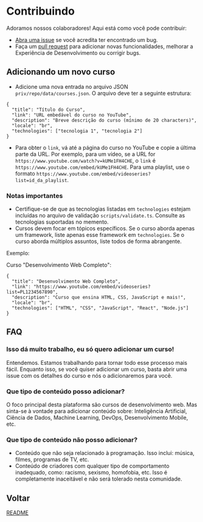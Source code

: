 # Contribuindo

Adoramos nossos colaboradores! Aqui está como você pode contribuir:

- [Abra uma issue](https://github.com/podcodar/podcodar/issues) se você acredita ter encontrado um bug.
- Faça um [pull request](https://github.com/podcodar/podcodar/pull) para adicionar novas funcionalidades, melhorar a Experiência de Desenvolvimento ou corrigir bugs.

## Adicionando um novo curso

- Adicione uma nova entrada no arquivo JSON `priv/repo/data/courses.json`. O arquivo deve ter a seguinte estrutura:

```jsonc
{
  "title": "Título do Curso",
  "link": "URL embedável do curso no YouTube",
  "description": "Breve descrição do curso (mínimo de 20 characters)",
  "locale": "br",
  "technologies": ["tecnologia 1", "tecnologia 2"]
}
```

- Para obter o `link`, vá até a página do curso no YouTube e copie a última parte da URL. Por exemplo, para um vídeo, se a URL for `https://www.youtube.com/watch?v=kUMe1FH4CHE`, o `link` é `https://www.youtube.com/embed/kUMe1FH4CHE`. Para uma playlist, use o formato `https://www.youtube.com/embed/videoseries?list=id_da_playlist`.

### Notas importantes

- Certifique-se de que as tecnologias listadas em `technologies` estejam incluídas no arquivo de validação `scripts/validate.ts`. Consulte as tecnologias suportadas no memento.
- Cursos devem focar em tópicos específicos. Se o curso aborda apenas um framework, liste apenas esse framework em `technologies`. Se o curso aborda múltiplos assuntos, liste todos de forma abrangente.

Exemplo:

Curso "Desenvolvimento Web Completo":

```jsonc
{
  "title": "Desenvolvimento Web Completo",
  "link": "https://www.youtube.com/embed/videoseries?list=PL1234567890",
  "description": "Curso que ensina HTML, CSS, JavaScript e mais!",
  "locale": "br",
  "technologies": ["HTML", "CSS", "JavaScript", "React", "Node.js"]
}
```

## FAQ

### Isso dá muito trabalho, eu só quero adicionar um curso!

Entendemos. Estamos trabalhando para tornar todo esse processo mais fácil. Enquanto isso, se você quiser adicionar um curso, basta abrir uma issue com os detalhes do curso e nós o adicionaremos para você.

### Que tipo de conteúdo posso adicionar?

O foco principal desta plataforma são cursos de desenvolvimento web. Mas sinta-se à vontade para adicionar conteúdo sobre: Inteligência Artificial, Ciência de Dados, Machine Learning, DevOps, Desenvolvimento Mobile, etc.

### Que tipo de conteúdo não posso adicionar?

- Conteúdo que não seja relacionado à programação. Isso inclui: música, filmes, programas de TV, etc.
- Conteúdo de criadores com qualquer tipo de comportamento inadequado, como: racismo, sexismo, homofobia, etc. Isso é completamente inaceitável e não será tolerado nesta comunidade.

## Voltar

[README](../README.md)

